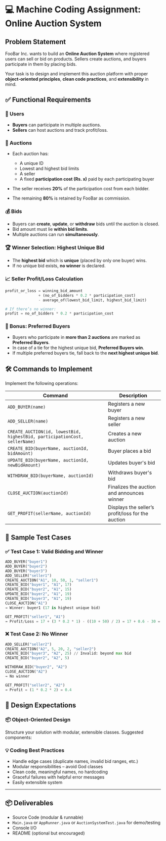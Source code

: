 # 💻 Machine Coding Assignment: Online Auction System

## Problem Statement

FooBar Inc. wants to build an **Online Auction System** where registered users can sell or bid on products. Sellers create auctions, and buyers participate in them by placing bids.

Your task is to design and implement this auction platform with proper **object-oriented principles**, **clean code practices**, and **extensibility** in mind.

## ✅ Functional Requirements

### 👥 Users

- **Buyers** can participate in multiple auctions.
- **Sellers** can host auctions and track profit/loss.

### 🛒 Auctions

- Each auction has:

  - A unique ID
  - Lowest and highest bid limits
  - A seller
  - A fixed **participation cost (Rs. x)** paid by each participating buyer

- The seller receives **20%** of the participation cost from each bidder.

- The remaining **80%** is retained by FooBar as commission.

### 💰 Bids

- Buyers can **create**, **update**, or **withdraw** bids until the auction is closed.
- Bid amount must lie **within bid limits**.
- Multiple auctions can run **simultaneously**.

### 🏆 Winner Selection: Highest Unique Bid

- The **highest bid** which is **unique** (placed by only one buyer) wins.
- If no unique bid exists, **no winner** is declared.

### 📈 Seller Profit/Loss Calculation

```python
profit_or_loss = winning_bid_amount
               + (no_of_bidders * 0.2 * participation_cost)
               - average_of(lowest_bid_limit, highest_bid_limit)

# If there’s no winner:
profit = no_of_bidders * 0.2 * participation_cost
```

### 🎁 Bonus: Preferred Buyers

- Buyers who participate in **more than 2 auctions** are marked as **Preferred Buyers**.
- In case of a tie for the highest unique bid, **Preferred Buyers win**.
- If multiple preferred buyers tie, fall back to the **next highest unique bid**.

## 🛠 Commands to Implement

Implement the following operations:

| **Command**                                                                | **Description**                                   |
| -------------------------------------------------------------------------- | ------------------------------------------------- |
| `ADD_BUYER(name)`                                                          | Registers a new buyer                             |
| `ADD_SELLER(name)`                                                         | Registers a new seller                            |
| `CREATE_AUCTION(id, lowestBid, highestBid, participationCost, sellerName)` | Creates a new auction                             |
| `CREATE_BID(buyerName, auctionId, bidAmount)`                              | Buyer places a bid                                |
| `UPDATE_BID(buyerName, auctionId, newBidAmount)`                           | Updates buyer's bid                               |
| `WITHDRAW_BID(buyerName, auctionId)`                                       | Withdraws buyer's bid                             |
| `CLOSE_AUCTION(auctionId)`                                                 | Finalizes the auction and announces winner        |
| `GET_PROFIT(sellerName, auctionId)`                                        | Displays the seller’s profit/loss for the auction |

## 🧪 Sample Test Cases

### ✅ Test Case 1: Valid Bidding and Winner

```python
ADD_BUYER("buyer1")
ADD_BUYER("buyer2")
ADD_BUYER("buyer3")
ADD_SELLER("seller1")
CREATE_AUCTION("A1", 10, 50, 1, "seller1")
CREATE_BID("buyer1", "A1", 17)
CREATE_BID("buyer2", "A1", 15)
UPDATE_BID("buyer2", "A1", 19)
CREATE_BID("buyer3", "A1", 19)
CLOSE_AUCTION("A1")
→ Winner: buyer1 (17 is highest unique bid)

GET_PROFIT("seller1", "A1")
→ Profit/Loss = 17 + (3 * 0.2 * 1) - ((10 + 50) / 2) = 17 + 0.6 - 30 = -12.4
```

### ❌ Test Case 2: No Winner

```python
ADD_SELLER("seller2")
CREATE_AUCTION("A2", 5, 20, 2, "seller2")
CREATE_BID("buyer3", "A2", 25) // Invalid: beyond max bid
CREATE_BID("buyer2", "A2", 5)

WITHDRAW_BID("buyer2", "A2")
CLOSE_AUCTION("A2")
→ No winner

GET_PROFIT("seller2", "A2")
→ Profit = (1 * 0.2 * 2) = 0.4
```

## 🧩 Design Expectations

### 📦 Object-Oriented Design

Structure your solution with modular, extensible classes. Suggested components:

### 💡 Coding Best Practices

- Handle edge cases (duplicate names, invalid bid ranges, etc.)
- Modular responsibilities – avoid God classes
- Clean code, meaningful names, no hardcoding
- Graceful failures with helpful error messages
- Easily extensible system

---

## 📦 Deliverables

- Source Code (modular & runnable)
- `Main.java` or `AppRunner.java` or `AuctionSystemTest.java` for demo/testing
- Console I/O
- README (optional but encouraged)
